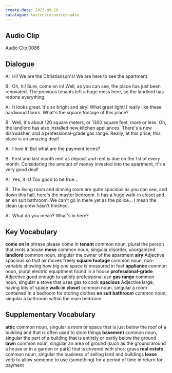 ```yaml
---
create-date: 2023-09-28
catalogue: kasten/resource/audio
---
```


## Audio Clip
[Audio Clip 0086](https://archive.org/download/englishpod_all/englishpod_0086dg.mp3)

## Dialogue
A:  Hi! We are the Christianson's! We are here to see the apartment.

B:  Oh, hi! Sure, come on in! Well, as you can see, the place has just been renovated. The previous tenants left a huge mess here, so the landlord has redone everything.

A:  It looks great. It's so bright and airy! What great light! I really like these hardwood floors. What's the square footage of this place?

B:  Well, it's about 120 square meters, or 1300 square feet, more or less. Oh, the landlord has also installed new kitchen    appliances.  There's a new dishwasher, and a professional-grade gas range. Really, at this price,  this place is an amazing deal!

A:  I love it! But what are the payment terms?

B:  First and last month rent as deposit and rent is due on the 1st of every month. Considering the amount of money invested into the apartment, it's a very good deal!

A:  Yes,  it is! Too good to be true...

B:  The living room and dinning room  are quite   spacious as you can see,  and down this hall, here's the  master bedroom. It has a huge walk-in closet and an en suit bathroom.   We can't go in there yet as the police... I mean the clean up crew hasn't finished.

A:  What do you mean? What's in here?

## Key Vocabulary
**come on in**           phrase                      please come in
**tenant**               common noun, plural         the person that rents a house
**mess**                 common noun, singular       disorder, unorganized
**landlord**             common noun, singular       the owner of the apartment
**airy**                 Adjective                   spacious so that air moves freely
**square footage**       common noun, non-variable   showing how big one space is measured in feet
**appliance**            common noun, plural         electric equiptment found in a house
**professional-grade**   Adjective                   good enough to satisfy professional use
**gas range**            common noun, singular       a stove that uses gas to cook
**spacious**             Adjective                   large; having lots of space
**walk-in closet**       common noun, singular       a room contained in a bedroom for storing clothes
**en suit bathroom**     common noun, singular       a bathroom within the main bedroom

## Supplementary Vocabulary
**attic**         common noun, singular   a room or space that is just below the roof of a building and that is often used to store things
**basement**      common noun, singular   the part of a building that is entirely or partly below the ground
**lawn**          common noun, singular   an area of ground (such as the ground around a house or in a garden or park) that is covered with short grass
**real estate**   common noun, singular   the business of selling land and buildings
**lease**         verb                    to allow someone to use (something) for a period of time in return for payment
